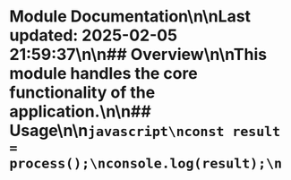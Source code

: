 # Module Documentation\n\nLast updated: 2025-02-05 21:59:37\n\n## Overview\n\nThis module handles the core functionality of the application.\n\n## Usage\n\n```javascript\nconst result = process();\nconsole.log(result);\n```
